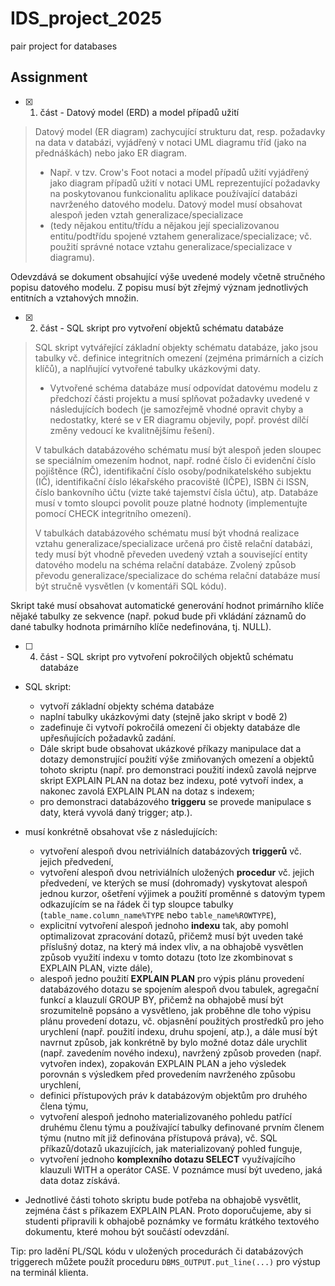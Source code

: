 # IDS_project_2025
pair project for databases

## Assignment
- [x] 1. část - Datový model (ERD) a model případů užití
>
> Datový model (ER diagram) zachycující strukturu dat, resp. požadavky na data v databázi, vyjádřený v notaci UML diagramu tříd (jako na přednáškách) nebo jako ER diagram.
> - Např. v tzv. Crow's Foot notaci a model případů užití vyjádřený jako diagram případů užití v notaci UML reprezentující požadavky na poskytovanou funkcionalitu aplikace používající databázi navrženého datového modelu.
> Datový model musí obsahovat alespoň jeden vztah generalizace/specializace
>  - (tedy nějakou entitu/třídu a nějakou její specializovanou entitu/podtřídu spojené vztahem generalizace/specializace; vč. použití správné notace vztahu generalizace/specializace v diagramu).

Odevzdává se dokument obsahující výše uvedené modely včetně stručného popisu datového modelu. Z popisu musí být zřejmý význam jednotlivých entitních a vztahových množin. 


- [x] 2. část - SQL skript pro vytvoření objektů schématu databáze

> SQL skript vytvářející základní objekty schématu databáze, jako jsou tabulky vč. definice integritních omezení (zejména primárních a cizích klíčů), a naplňující vytvořené tabulky ukázkovými daty.
> 
> - Vytvořené schéma databáze musí odpovídat datovému modelu z předchozí části projektu a musí splňovat požadavky uvedené v následujících bodech (je samozřejmě vhodné opravit chyby a nedostatky, které se v ER diagramu objevily, popř. provést dílčí změny vedoucí ke kvalitnějšímu řešení).
>
> V tabulkách databázového schématu musí být alespoň jeden sloupec se speciálním omezením hodnot, např. rodné číslo či evidenční číslo pojištěnce (RČ), identifikační číslo osoby/podnikatelského subjektu (IČ), identifikační číslo lékařského pracoviště (IČPE), ISBN či ISSN, číslo bankovního účtu (vizte také tajemství čísla účtu), atp. Databáze musí v tomto sloupci povolit pouze platné hodnoty (implementujte pomocí CHECK integritního omezení).
> 
> V tabulkách databázového schématu musí být vhodná realizace vztahu generalizace/specializace určená pro čistě relační databázi, tedy musí být vhodně převeden uvedený vztah a související entity datového modelu na schéma relační databáze. Zvolený způsob převodu generalizace/specializace do schéma relační databáze musí být stručně vysvětlen (v komentáři SQL kódu).

Skript také musí obsahovat automatické generování hodnot primárního klíče nějaké tabulky ze sekvence (např. pokud bude při vkládání záznamů do dané tabulky hodnota primárního klíče nedefinována, tj. NULL).

- [ ] 4. část - SQL skript pro vytvoření pokročilých objektů schématu databáze

- SQL skript:
	- vytvoří základní objekty schéma databáze
	- naplní tabulky ukázkovými daty (stejně jako skript v bodě 2)
	- zadefinuje či vytvoří pokročilá omezení či objekty databáze dle upřesňujících požadavků zadání. 
	- Dále skript bude obsahovat ukázkové příkazy manipulace dat a dotazy demonstrující použití výše zmiňovaných omezení a objektů tohoto skriptu (např. pro demonstraci použití indexů zavolá nejprve skript EXPLAIN PLAN na dotaz bez indexu, poté vytvoří index, a nakonec zavolá EXPLAIN PLAN na dotaz s indexem; 
	- pro demonstraci databázového **triggeru** se provede manipulace s daty, která vyvolá daný trigger; atp.).
	
- musí konkrétně obsahovat vše z následujících:
    - vytvoření alespoň dvou netriviálních databázových **triggerů** vč. jejich předvedení,
    - vytvoření alespoň dvou netriviálních uložených **procedur** vč. jejich předvedení, ve kterých se musí (dohromady) vyskytovat alespoň jednou kurzor, ošetření výjimek a použití proměnné s datovým typem odkazujícím se na řádek či typ sloupce tabulky (`table_name.column_name%TYPE` nebo `table_name%ROWTYPE`),
    - explicitní vytvoření alespoň jednoho **indexu** tak, aby pomohl optimalizovat zpracování dotazů, přičemž musí být uveden také příslušný dotaz, na který má index vliv, a na obhajobě vysvětlen způsob využití indexu v tomto dotazu (toto lze zkombinovat s EXPLAIN PLAN, vizte dále),
    - alespoň jedno použití **EXPLAIN PLAN** pro výpis plánu provedení databázového dotazu se spojením alespoň dvou tabulek, agregační funkcí a klauzulí GROUP BY, přičemž na obhajobě musí být srozumitelně popsáno a vysvětleno, jak proběhne dle toho výpisu plánu provedení dotazu, vč. objasnění použitých prostředků pro jeho urychlení (např. použití indexu, druhu spojení, atp.), a dále musí být navrnut způsob, jak konkrétně by bylo možné dotaz dále urychlit (např. zavedením nového indexu), navržený způsob proveden (např. vytvořen index), zopakován EXPLAIN PLAN a jeho výsledek porovnán s výsledkem před provedením navrženého způsobu urychlení,
    - definici přístupových práv k databázovým objektům pro druhého člena týmu,
    - vytvoření alespoň jednoho materializovaného pohledu patřící druhému členu týmu a používající tabulky definované prvním členem týmu (nutno mít již definována přístupová práva), vč. SQL příkazů/dotazů ukazujících, jak materializovaný pohled funguje,
    - vytvoření jednoho **komplexního dotazu SELECT** využívajícího klauzuli WITH a operátor CASE. V poznámce musí být uvedeno, jaká data dotaz získává.

- Jednotlivé části tohoto skriptu bude potřeba na obhajobě vysvětlit, zejména část s příkazem EXPLAIN PLAN. Proto doporučujeme, aby si studenti připravili k obhajobě poznámky ve formátu krátkého textového dokumentu, které mohou být součástí odevzdání.

Tip: pro ladění PL/SQL kódu v uložených procedurách či databázových triggerech můžete použít proceduru `DBMS_OUTPUT.put_line(...)` pro výstup na terminál klienta.